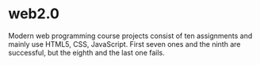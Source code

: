 # web2.0
Modern web programming course projects consist of ten assignments and mainly use HTML5, CSS, JavaScript.  First seven ones and the ninth are successful, but the eighth and the last one fails.
